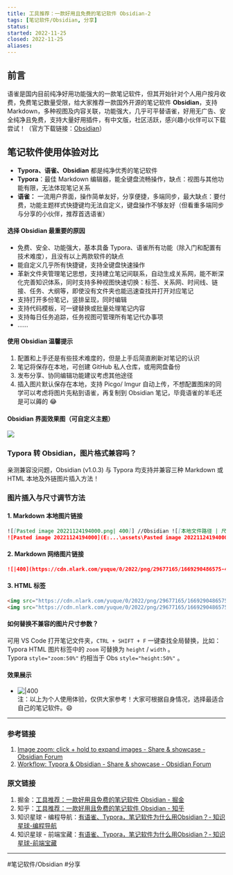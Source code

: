 ```yaml
---
title: 工具推荐：一款好用且免费的笔记软件 Obsidian-2
tags: [笔记软件/Obsidian, 分享]
status: 
started: 2022-11-25
closed: 2022-11-25
aliases: 
---
```

## 前言
语雀是国内目前纯净好用功能强大的一款笔记软件，但其开始针对个人用户按月收费，免费笔记数量受限，给大家推荐一款国外开源的笔记软件 **Obsidian**，支持 Markdown，多种视图及内容关联，功能强大，几乎可平替语雀，好用无广告、安全纯净且免费，支持大量好用插件，有中文版，社区活跃，感兴趣小伙伴可以下载尝试！（官方下载链接：[Obsidian](https://obsidian.md/)）
## 笔记软件使用体验对比
- **Typora、语雀、Obsidian** 都是纯净优秀的笔记软件
- **Typora**：最佳 Markdown 编辑器，能全键盘流畅操作，缺点：视图与其他功能有限，无法体现笔记关系
- **语雀：** 一流用户界面，操作简单友好，分享便捷，多端同步，最大缺点：要付费，功能主题样式快捷键均无法自定义，键盘操作不够友好（但看重多端同步与分享的小伙伴，推荐首选语雀）
#### 选择 Obsidian 最重要的原因
- 免费、安全、功能强大，基本具备 Typora、语雀所有功能（除入门和配置有技术难度），且没有以上两款软件的缺点
- 能自定义几乎所有快捷键，支持全键盘快速操作
- 革新文件夹管理笔记思想，支持建立笔记间联系，自动生成关系网，能不断深化完善知识体系，同时支持多种视图快速切换：标签、关系网、时间线、链接、任务、大纲等，即使没有文件夹也能迅速查找并打开对应笔记
- 支持打开多份笔记，竖排呈现，同时编辑
- 支持代码模板，可一键替换或批量处理笔记内容
- 支持每日任务追踪，任务视图可管理所有笔记代办事项
- ……
#### 使用 Obsidian 温馨提示
1. 配置和上手还是有些技术难度的，但是上手后简直刷新对笔记的认识
2. 笔记将保存在本地，可创建 GitHub 私人仓库，或用网盘备份
3. 发布分享、协同编辑功能建议考虑其他途径
4. 插入图片默认保存在本地，支持 Picgo/ Imgur 自动上传，不想配置图床的同学可以考虑将图片先粘到语雀，再复制到 Obsidian 笔记，毕竟语雀的羊毛还是可以薅的 😂 
#### Obsidian 界面效果图（可自定义主题）
![](https://cdn.nlark.com/yuque/0/2022/png/29677165/1669290486575-4a3d3b02-8311-4a0f-a0be-273db6779bd2.png)

### Typora 转 Obsidian，图片格式兼容吗？
亲测兼容没问题，Obsidian (v1.0.3) 与 Typora 均支持并兼容三种 Markdown 或 HTML 本地及外链图片插入方法！
### 图片插入与尺寸调节方法
#### 1. Markdown 本地图片链接

```markdown
![[Pasted image 20221124194000.png| 400]] //Obsidian ![[本地文件路径 | 尺寸参数]]
![Pasted image 20221124194000](E:...\assets\Pasted image 20221124194000.png) //Typora
```

#### 2. Markdown 网络图片链接

```markdown
![|400](https://cdn.nlark.com/yuque/0/2022/png/29677165/1669290486575-4a3d3b02-8311-4a0f-a0be-273db6779bd2.png) //Obsidian & Typora
```

#### 3. HTML 标签

```markdown
<img src="https://cdn.nlark.com/yuque/0/2022/png/29677165/1669290486575-4a3d3b02-8311-4a0f-a0be-273db6779bd2.png" style="height: 60%" /> //Obsidian
<img src="https://cdn.nlark.com/yuque/0/2022/png/29677165/1669290486575-4a3d3b02-8311-4a0f-a0be-273db6779bd2.png" style="zoom: 60%" /> //Typora
```

#### 如何替换不兼容的图片尺寸参数？
可用 VS Code 打开笔记文件夹，`CTRL + SHIFT + F` 一键查找全局替换，比如：Typora HTML 图片标签中的 `zoom` 可替换为 `height` / `width` 。  
Typora `style="zoom:50%"` 约相当于 Obs `style="height:50%"` 。  
#### 效果展示
- ![|400](https://cdn.nlark.com/yuque/0/2022/gif/29677165/1669345223674-b01bf6c6-aa61-433d-9ae4-d2c0e6df9a3e.gif)  
注：以上为个人使用体验，仅供大家参考！大家可根据自身情况，选择最适合自己的笔记软件。😄

--- 
### 参考链接
1. [Image zoom: click + hold to expand images - Share & showcase - Obsidian Forum](https://forum.obsidian.md/t/image-zoom-click-hold-to-expand-images/5164)
2. [Workflow: Typora & Obsidian - Share & showcase - Obsidian Forum](https://forum.obsidian.md/t/workflow-typora-obsidian/650/12)
### 原文链接
1. 掘金：[工具推荐：一款好用且免费的笔记软件 Obsidian - 掘金](https://juejin.cn/post/7169838406933938212)
2. 知乎：[工具推荐：一款好用且免费的笔记软件 Obsidian - 知乎](https://zhuanlan.zhihu.com/p/586626931)
3. 知识星球 - 编程导航：[有语雀、Typora，笔记软件为什么用Obsidian？- 知识星球-编程导航](https://articles.zsxq.com/id_j880bpo7922w.html)
4. 知识星球 - 前端宝藏：[有语雀、Typora，笔记软件为什么用Obsidian？- 知识星球-前端宝藏](https://articles.zsxq.com/id_lw6x3omws27c.html)

---
#笔记软件/Obsidian #分享  




